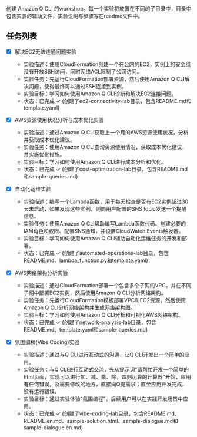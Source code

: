 创建 Amazon Q CLI 的workshop。每一个实验将放置在不同的子目录中，目录中包含实验的辅助文件，实验说明与步骤写在readme文件中。

## 任务列表

- [x] 解决EC2无法连通问题实验
  - 实验描述：使用CloudFormation创建一个在公网的EC2，实例上的安全组没有开放SSH访问，同时网络ACL限制了公网访问。
  - 实验任务：先运行CloudFormation部署资源，然后使用Amazon Q CLI解决问题，使得最终可以通过SSH连接到实例。
  - 实验目标：学习如何使用Amazon Q CLI诊断和解决EC2连接问题。
  - 状态：已完成 ✓ (创建了ec2-connectivity-lab目录，包含README.md和template.yaml)

- [x] AWS资源使用状况分析与成本优化实验
  - 实验描述：通过Amazon Q CLI获取上一个月的AWS资源使用状况，分析并获取成本优化建议。
  - 实验任务：使用Amazon Q CLI查询资源使用情况，获取成本优化建议，并实施优化措施。
  - 实验目标：学习如何使用Amazon Q CLI进行成本分析和优化。
  - 状态：已完成 ✓ (创建了cost-optimization-lab目录，包含README.md和sample-queries.md)

- [x] 自动化运维实验
  - 实验描述：编写一个Lambda函数，用于每天检查是否有EC2实例超过30天未启动，如果发现这些实例，则向用户配置的SNS topic发送一个提醒信息。
  - 实验任务：使用Amazon Q CLI帮助编写Lambda函数代码、创建必要的IAM角色和权限、配置SNS通知，并设置CloudWatch Events触发器。
  - 实验目标：学习如何使用Amazon Q CLI辅助自动化运维任务的开发和部署。
  - 状态：已完成 ✓ (创建了automated-operations-lab目录，包含README.md、lambda_function.py和template.yaml)

- [x] AWS网络架构分析实验
  - 实验描述：通过CloudFormation部署一个包含多个子网的VPC，并在不同子网中部署EC2实例，然后使用Amazon Q CLI分析网络架构。
  - 实验任务：先运行CloudFormation模板部署VPC和EC2资源，然后使用Amazon Q CLI分析网络架构并生成网络架构图。
  - 实验目标：学习如何使用Amazon Q CLI分析和可视化AWS网络架构。
  - 状态：已完成 ✓ (创建了network-analysis-lab目录，包含README.md、template.yaml和sample-queries.md)

- [x] 氛围编程(Vibe Coding)实验
  - 实验描述：通过与Q CLI进行互动式的沟通，让Q CLI开发出一个简单的应用。
  - 实验任务：与Q CLI进行互动式交流，先从提示词"请帮忙开发一个简单的html页面，实现可以进行加、减、乘、除，四则运算的计算器"开始，应用有任何错误，及需要修改的地方，直接向Q提需求；直至应用开发完成，没有运行错误。
  - 实验目标：通过实验体验"氛围编程"，后续用户可以在实践开发场景中应用。
  - 状态：已完成 ✓ (创建了vibe-coding-lab目录，包含README.md、README.en.md、sample-solution.html、sample-dialogue.md和sample-dialogue.en.md)